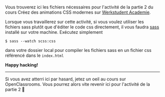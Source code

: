 Vous trouverez ici les fichiers nécessaires pour l'activité de la partie 2 du cours Créez des animations CSS modernes sur [Werkstudent Academie](https://werkstudent-academie-codeurs.schoolmaker.co/products/f611fbdb-0831-4f5f-8716-db0018c93892).

Lorsque vous travaillerez sur cette activité, si vous voulez utiliser les fichiers sass plutôt que d'éditer le code css directement, il vous faudra [sass](https://sass-lang.com/) installé sur votre machine. Exécutez simplement 

```
$ sass --watch scss:css
```
 
 dans votre dossier local pour compiler les fichiers sass en un fichier css référencé dans le `index.html`

 **Happy hacking!**

---

Si vous avez atterri ici par hasard, jetez un oeil au cours sur OpenClassrooms. Vous pourrez alors vite revenir ici pour l'activité de la partie 2 🚀
